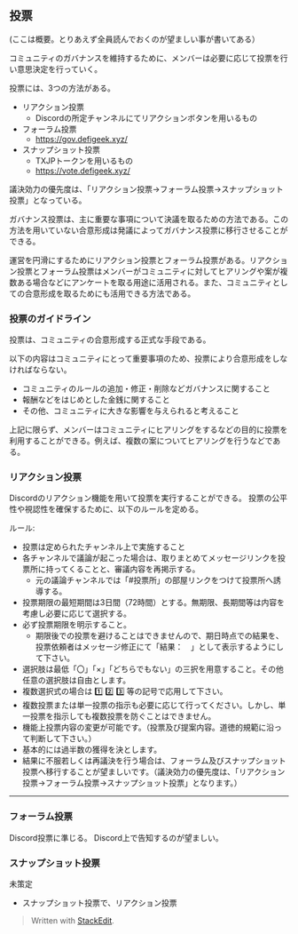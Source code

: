 
## 投票

(ここは概要。とりあえず全員読んでおくのが望ましい事が書いてある）

コミュニティのガバナンスを維持するために、メンバーは必要に応じて投票を行い意思決定を行っていく。

投票には、3つの方法がある。
- リアクション投票
	- Discordの所定チャンネルにてリアクションボタンを用いるもの
- フォーラム投票
	- https://gov.defigeek.xyz/
- スナップショット投票
	- TXJPトークンを用いるもの
	- https://vote.defigeek.xyz/


議決効力の優先度は、「リアクション投票→フォーラム投票→スナップショット投票」となっている。  

ガバナンス投票は、主に重要な事項について決議を取るための方法である。この方法を用いていない合意形成は発議によってガバナンス投票に移行させることができる。

運営を円滑にするためにリアクション投票とフォーラム投票がある。リアクション投票とフォーラム投票はメンバーがコミュニティに対してヒアリングや案が複数ある場合などにアンケートを取る用途に活用される。また、コミュニティとしての合意形成を取るためにも活用できる方法である。


### 投票のガイドライン

投票は、コミュニティの合意形成する正式な手段である。

以下の内容はコミュニティにとって重要事項のため、投票により合意形成をしなければならない。
- コミュニティのルールの追加・修正・削除などガバナンスに関すること
- 報酬などをはじめとした金銭に関すること
- その他、コミュニティに大きな影響を与えられると考えること

上記に限らず、メンバーはコミュニティにヒアリングをするなどの目的に投票を利用することができる。例えば、複数の案についてヒアリングを行うなどである。

### リアクション投票

Discordのリアクション機能を用いて投票を実行することができる。
投票の公平性や視認性を確保するために、以下のルールを定める。


ルール:
- 投票は定められたチャンネル上で実施すること
- 各チャンネルで議論が起こった場合は、取りまとめてメッセージリンクを投票所に持ってくることと、審議内容を再掲示する。
  - 元の議論チャンネルでは「#投票所」の部屋リンクをつけて投票所へ誘導する。
- 投票期限の最短期間は3日間（72時間）とする。無期限、長期間等は内容を考慮し必要に応じて選択する。
- 必ず投票期限を明示すること。
	- 期限後での投票を避けることはできませんので、期日時点での結果を、投票依頼者はメッセージ修正にて「結果：　」として表示するようにして下さい。
- 選択肢は最低「〇」「×」「どちらでもない」の三択を用意すること。その他任意の選択肢は自由とします。
- 複数選択式の場合は :one: :two: :three: 等の記号で応用して下さい。
- 複数投票または単一投票の指示も必要に応じて行ってください。しかし、単一投票を指示しても複数投票を防ぐことはできません。
- 機能上投票内容の変更が可能です。（投票及び提案内容。道徳的規範に沿って判断して下さい。）
- 基本的には過半数の獲得を決とします。
- 結果に不服若しくは再議決を行う場合は、フォーラム及びスナップショット投票へ移行することが望ましいです。（議決効力の優先度は、「リアクション投票→フォーラム投票→スナップショット投票」となります。）

---
### フォーラム投票

Discord投票に準じる。
Discord上で告知するのが望ましい。

### スナップショット投票

未策定
- スナップショット投票で、リアクション投票

> Written with [StackEdit](https://stackedit.io/).
